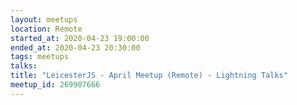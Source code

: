 ```yaml
---
layout: meetups
location: Remote
started_at: 2020-04-23 19:00:00
ended_at: 2020-04-23 20:30:00
tags: meetups
talks:
title: "LeicesterJS - April Meetup (Remote) - Lightning Talks"
meetup_id: 269907666
---
```

